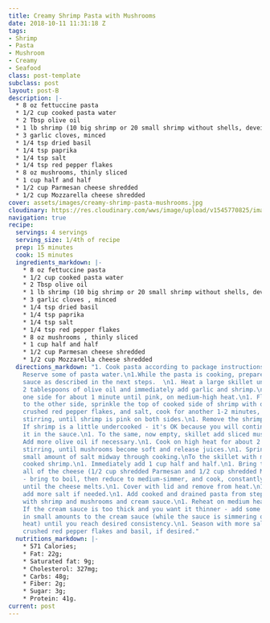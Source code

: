 ```yaml
---
title: Creamy Shrimp Pasta with Mushrooms
date: 2018-10-11 11:31:18 Z
tags:
- Shrimp
- Pasta
- Mushroom
- Creamy
- Seafood
class: post-template
subclass: post
layout: post-B
description: |-
  * 8 oz fettuccine pasta
  * 1/2 cup cooked pasta water
  * 2 Tbsp olive oil
  * 1 lb shrimp (10 big shrimp or 20 small shrimp without shells, deveined)
  * 3 garlic cloves, minced
  * 1/4 tsp dried basil
  * 1/4 tsp paprika
  * 1/4 tsp salt
  * 1/4 tsp red pepper flakes
  * 8 oz mushrooms, thinly sliced
  * 1 cup half and half
  * 1/2 cup Parmesan cheese shredded
  * 1/2 cup Mozzarella cheese shredded
cover: assets/images/creamy-shrimp-pasta-mushrooms.jpg
cloudinary: https://res.cloudinary.com/wws/image/upload/v1545770825/images/creamy-shrimp-pasta-mushrooms.jpg
navigation: true
recipe:
  servings: 4 servings
  serving_size: 1/4th of recipe
  prep: 15 minutes
  cook: 15 minutes
  ingredients_markdown: |-
    * 8 oz fettuccine pasta
    * 1/2 cup cooked pasta water
    * 2 Tbsp olive oil
    * 1 lb shrimp (10 big shrimp or 20 small shrimp without shells, deveined)
    * 3 garlic cloves , minced
    * 1/4 tsp dried basil
    * 1/4 tsp paprika
    * 1/4 tsp salt
    * 1/4 tsp red pepper flakes
    * 8 oz mushrooms , thinly sliced
    * 1 cup half and half
    * 1/2 cup Parmesan cheese shredded
    * 1/2 cup Mozzarella cheese shredded
  directions_markdown: "1. Cook pasta according to package instructions. Drain.\n1.
    Reserve some of pasta water.\n1.While the pasta is cooking, prepare shrimp alfredo
    sauce as described in the next steps.  \n1. Heat a large skillet until hot - add
    2 tablespoons of olive oil and immediately add garlic and shrimp.\n1. Cook on
    one side for about 1 minute until pink, on medium-high heat.\n1. Flip the shrimp
    to the other side, sprinkle the top of cooked side of shrimp with dry basil,paprika,
    crushed red pepper flakes, and salt, cook for another 1-2 minutes, occasionally
    stirring, until shrimp is pink on both sides.\n1. Remove the shrimp from the skillet.
    If shrimp is a little undercooked - it's OK because you will continue cooking
    it in the sauce.\n1. To the same, now empty, skillet add sliced mushrooms.\n1.
    Add more olive oil if necessary.\n1. Cook on high heat for about 2 minutes, occasionally
    stirring, until mushrooms become soft and release juices.\n1. Sprinkle with a
    small amount of salt midway through cooking.\nTo the skillet with mushrooms, add
    cooked shrimp.\n1. Immediately add 1 cup half and half.\n1. Bring to boil, add
    all of the cheese (1/2 cup shredded Parmesan and 1/2 cup shredded Mozzarella)
    - bring to boil, then reduce to medium-simmer, and cook, constantly stirring,
    until the cheese melts.\n1. Cover with lid and remove from heat.\n1. Taste, and
    add more salt if needed.\n1. Add cooked and drained pasta from step 1 to the skillet
    with shrimp and mushrooms and cream sauce.\n1. Reheat on medium heat.  Stir well.\n1.
    If the cream sauce is too thick and you want it thinner - add some pasta water
    in small amounts to the cream sauce (while the sauce is simmering on low-medium
    heat) until you reach desired consistency.\n1. Season with more salt and add more
    crushed red pepper flakes and basil, if desired."
  nutritions_markdown: |-
    * 571 Calories;
    * Fat: 22g;
    * Saturated fat: 9g;
    * Cholesterol: 327mg;
    * Carbs: 48g;
    * Fiber: 2g;
    * Sugar: 3g;
    * Protein: 41g.
current: post
---
```


